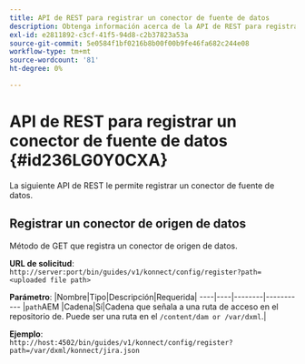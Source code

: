 ```yaml
---
title: API de REST para registrar un conector de fuente de datos
description: Obtenga información acerca de la API de REST para registrar un conector de fuente de datos
exl-id: e2811892-c3cf-41f5-94d8-c2b37823a53a
source-git-commit: 5e0584f1bf0216b8b00f00b9fe46fa682c244e08
workflow-type: tm+mt
source-wordcount: '81'
ht-degree: 0%

---
```


# API de REST para registrar un conector de fuente de datos {#id236LG0Y0CXA}

La siguiente API de REST le permite registrar un conector de fuente de datos.

## Registrar un conector de origen de datos

Método de GET que registra un conector de origen de datos.

**URL de solicitud**:
`http://server:port/bin/guides/v1/konnect/config/register?path=<uploaded file path>`

**Parámetro**: |Nombre|Tipo|Descripción|Requerida| ----|----|--------|----------- |`path`AEM |Cadena|Sí|Cadena que señala a una ruta de acceso en el repositorio de. Puede ser una ruta en el `/content/dam or /var/dxml`.|

**Ejemplo**:\
`http://host:4502/bin/guides/v1/konnect/config/register?path=/var/dxml/konnect/jira.json`

